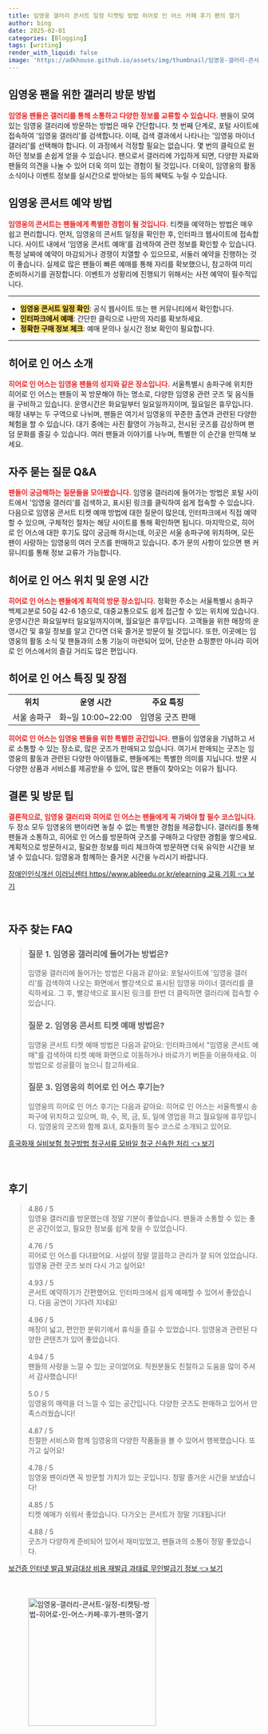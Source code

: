 ```yaml
---
title: 임영웅 갤러리 콘서트 일정 티켓팅 방법 히어로 인 어스 카페 후기 팬의 열기
author: bing
date: 2025-02-01
categories: [Blogging]
tags: [writing]
render_with_liquid: false
image: 'https://adkhouse.github.io/assets/img/thumbnail/임영웅-갤러리-콘서트-일정-티켓팅-방법-히어로-인-어스-카페-후기-팬의-열기.webp'
---
```



<h2 id='임영웅 팬을 위한 갤러리 방문 방법'>임영웅 팬을 위한 갤러리 방문 방법</h2>

<p><b><span style="color: #ee2323;">임영웅 팬들은 갤러리를 통해 소통하고 다양한 정보를 교류할 수 있습니다.</span></b> 팬들이 모여 있는 임영웅 갤러리에 방문하는 방법은 매우 간단합니다. 첫 번째 단계로, 포털 사이트에 접속하여 '임영웅 갤러리'를 검색합니다. 이때, 검색 결과에서 나타나는 '임영웅 마이너 갤러리'를 선택해야 합니다. 이 과정에서 걱정할 필요는 없습니다. 몇 번의 클릭으로 원하던 정보를 손쉽게 얻을 수 있습니다. 팬으로서 갤러리에 가입하게 되면, 다양한 자료와 팬들의 의견을 나눌 수 있어 더욱 의미 있는 경험이 될 것입니다. 더욱이, 임영웅의 활동 소식이나 이벤트 정보를 실시간으로 받아보는 등의 혜택도 누릴 수 있습니다.</p>

<h2 id='임영웅 콘서트 예약 방법'>임영웅 콘서트 예약 방법</h2>

<p><b><span style="color: #ee2323;">임영웅의 콘서트는 팬들에게 특별한 경험이 될 것입니다.</span></b> 티켓을 예약하는 방법은 매우 쉽고 편리합니다. 먼저, 임영웅의 콘서트 일정을 확인한 후, 인터파크 웹사이트에 접속합니다. 사이트 내에서 '임영웅 콘서트 예매'를 검색하여 관련 정보를 확인할 수 있습니다. 특정 날짜에 예약이 마감되거나 경쟁이 치열할 수 있으므로, 서둘러 예약을 진행하는 것이 좋습니다. 실제로 많은 팬들이 빠른 예매를 통해 자리를 확보했으니, 참고하여 미리 준비하시기를 권장합니다. 이벤트가 성황리에 진행되기 위해서는 사전 예약이 필수적입니다.</p>

<hr />

<ul>
    <li><b><span style="background-color: #ffe066;">임영웅 콘서트 일정 확인</span></b>: 공식 웹사이트 또는 팬 커뮤니티에서 확인합니다.</li>
    <li><b><span style="background-color: #ffe066;">인터파크에서 예매</span></b>: 간단한 클릭으로 나만의 자리를 확보하세요.</li>
    <li><b><span style="background-color: #ffe066;">정확한 구매 정보 체크</span></b>: 예매 문의나 실시간 정보 확인이 필요합니다.</li>
</ul>

<hr />

<h2 id='히어로 인 어스 소개'>히어로 인 어스 소개</h2>

<p><b><span style="color: #ee2323;">히어로 인 어스는 임영웅 팬들의 성지와 같은 장소입니다.</span></b> 서울특별시 송파구에 위치한 히어로 인 어스는 팬들이 꼭 방문해야 하는 명소로, 다양한 임영웅 관련 굿즈 및 음식들을 구비하고 있습니다. 운영시간은 화요일부터 일요일까지이며, 월요일은 휴무입니다. 매장 내부는 두 구역으로 나뉘며, 팬들은 여기서 임영웅의 꾸준한 출연과 관련된 다양한 체험을 할 수 있습니다. 대기 중에는 사진 촬영이 가능하고, 전시된 굿즈를 감상하며 팬덤 문화를 즐길 수 있습니다. 여러 팬들과 이야기를 나누며, 특별한 이 순간을 만끽해 보세요.</p>

<h2 id='자주 묻는 질문 Q&A'>자주 묻는 질문 Q&A</h2>

<p><b><span style="color: #ee2323;">팬들이 궁금해하는 질문들을 모아봤습니다.</span></b> 임영웅 갤러리에 들어가는 방법은 포털 사이트에서 '임영웅 갤러리'를 검색하고, 표시된 링크를 클릭하여 쉽게 접속할 수 있습니다. 다음으로 임영웅 콘서트 티켓 예매 방법에 대한 질문이 많은데, 인터파크에서 직접 예약할 수 있으며, 구체적인 절차는 해당 사이트를 통해 확인하면 됩니다. 마지막으로, 히어로 인 어스에 대한 후기도 많이 궁금해 하시는데, 이곳은 서울 송파구에 위치하며, 모든 팬이 사랑하는 임영웅의 여러 굿즈를 판매하고 있습니다. 추가 문의 사항이 있으면 팬 커뮤니티를 통해 정보 교류가 가능합니다.</p>

<h2 id='히어로 인 어스 위치 및 운영 시간'>히어로 인 어스 위치 및 운영 시간</h2>

<p><b><span style="color: #ee2323;">히어로 인 어스는 팬들에게 최적의 방문 장소입니다.</span></b> 정확한 주소는 서울특별시 송파구 백제고분로 50길 42-6 1층으로, 대중교통으로도 쉽게 접근할 수 있는 위치에 있습니다. 운영시간은 화요일부터 일요일까지이며, 월요일은 휴무입니다. 고객들을 위한 매장의 운영시간 및 휴일 정보를 알고 간다면 더욱 즐거운 방문이 될 것입니다. 또한, 이곳에는 임영웅의 활동 소식 및 팬들과의 소통 기능이 마련되어 있어, 단순한 쇼핑뿐만 아니라 히어로 인 어스에서의 즐길 거리도 많은 편입니다.</p>

<h2 id='히어로 인 어스 특징 및 장점'>히어로 인 어스 특징 및 장점</h2>

<table>
    <tr>
        <td style="text-align: center; height: 17px;"><b>위치</b></td>
        <td style="text-align: center; height: 17px;"><b>운영 시간</b></td>
        <td style="text-align: center; height: 17px;"><b>주요 특징</b></td>
    </tr>
    <tr>
        <td style="text-align: center; height: 17px;">서울 송파구</td>
        <td style="text-align: center; height: 17px;">화~일 10:00~22:00</td>
        <td style="text-align: center; height: 17px;">임영웅 굿즈 판매</td>
    </tr>
</table>

<p><b><span style="color: #ee2323;">히어로 인 어스는 임영웅 팬들을 위한 특별한 공간입니다.</span></b> 팬들이 임영웅을 기념하고 서로 소통할 수 있는 장소로, 많은 굿즈가 판매되고 있습니다. 여기서 판매되는 굿즈는 임영웅의 활동과 관련된 다양한 아이템들로, 팬들에게는 특별한 의미를 지닙니다. 방문 시 다양한 상품과 서비스를 제공받을 수 있어, 많은 팬들이 찾아오는 이유가 됩니다.</p>

<h2 id='결론 및 방문 팁'>결론 및 방문 팁</h2>

<p><b><span style="color: #ee2323;">결론적으로, 임영웅 갤러리와 히어로 인 어스는 팬들에게 꼭 가봐야 할 필수 코스입니다.</span></b> 두 장소 모두 임영웅의 팬이라면 놓칠 수 없는 특별한 경험을 제공합니다. 갤러리를 통해 팬들과 소통하고, 히어로 인 어스를 방문하여 굿즈를 구매하고 다양한 경험을 쌓으세요. 계획적으로 방문하시고, 필요한 정보를 미리 체크하여 방문하면 더욱 유익한 시간을 보낼 수 있습니다. 임영웅과 함께하는 즐거운 시간을 누리시기 바랍니다.</p>


<p><a class="click-button" title="장애인인식개선 이러닝센터 https//www.ableedu.or.kr/elearning 교육 기회" href="https://adkhouse.github.io/posts/%EC%9E%A5%EC%95%A0%EC%9D%B8%EC%9D%B8%EC%8B%9D%EA%B0%9C%EC%84%A0-%EC%9D%B4%EB%9F%AC%EB%8B%9D%EC%84%BC%ED%84%B0-httpswww.ableedu.or.krelearning-%EA%B5%90%EC%9C%A1-%EA%B8%B0%ED%9A%8C/" rel="dofollow">장애인인식개선 이러닝센터 https//www.ableedu.or.kr/elearning 교육 기회 👈 보기</a></p><br>
<h2 id='자주_찾는_FAQ'>자주 찾는 FAQ</h2>
<div itemscope="" itemtype="https://schema.org/FAQPage"> 
<blockquote> 
<div itemscope="" itemprop="mainEntity" itemtype="https://schema.org/Question"> 
<h3 itemprop="name">질문 1. 임영웅 갤러리에 들어가는 방법은?</h3> 
<div itemscope="" itemprop="acceptedAnswer" itemtype="https://schema.org/Answer"> 
<span itemprop="text"> 
<p>임영웅 갤러리에 들어가는 방법은 다음과 같아요: 포털사이트에 '임영웅 갤러리'를 검색하여 나오는 화면에서 빨강색으로 표시된 임영웅 마이너 갤러리를 클릭하세요. 그 후, 빨강색으로 표시된 링크를 한번 더 클릭하면 갤러리에 접속할 수 있습니다.</p> 
</span> 
</div> 
</div> 

<div itemscope="" itemprop="mainEntity" itemtype="https://schema.org/Question"> 
<h3 itemprop="name">질문 2. 임영웅 콘서트 티켓 예매 방법은?</h3> 
<div itemscope="" itemprop="acceptedAnswer" itemtype="https://schema.org/Answer"> 
<span itemprop="text"> 
<p>임영웅 콘서트 티켓 예매 방법은 다음과 같아요: 인터파크에서 "임영웅 콘서트 예매"를 검색하여 티켓 예매 화면으로 이동하거나 바로가기 버튼을 이용하세요. 이 방법으로 성공률이 높으니 참고하세요.</p> 
</span> 
</div> 
</div> 

<div itemscope="" itemprop="mainEntity" itemtype="https://schema.org/Question"> 
<h3 itemprop="name">질문 3. 임영웅의 히어로 인 어스 후기는?</h3> 
<div itemscope="" itemprop="acceptedAnswer" itemtype="https://schema.org/Answer"> 
<span itemprop="text"> 
<p>임영웅의 히어로 인 어스 후기는 다음과 같아요: 히어로 인 어스는 서울특별시 송파구에 위치하고 있으며, 화, 수, 목, 금, 토, 일에 영업을 하고 월요일에 휴무입니다. 임영웅의 굿즈와 함께 효녀, 효자들의 필수 코스로 소개되고 있어요.</p> 
</span> 
</div> 
</div> 
</blockquote> 
</div>
<p><a class="click-button" title="흥국화재 실비보험 청구방법 청구서류 모바일 청구 신속한 처리" href="https://adkhouse.github.io/posts/%ED%9D%A5%EA%B5%AD%ED%99%94%EC%9E%AC-%EC%8B%A4%EB%B9%84%EB%B3%B4%ED%97%98-%EC%B2%AD%EA%B5%AC%EB%B0%A9%EB%B2%95-%EC%B2%AD%EA%B5%AC%EC%84%9C%EB%A5%98-%EB%AA%A8%EB%B0%94%EC%9D%BC-%EC%B2%AD%EA%B5%AC-%EC%8B%A0%EC%86%8D%ED%95%9C-%EC%B2%98%EB%A6%AC/" rel="dofollow">흥국화재 실비보험 청구방법 청구서류 모바일 청구 신속한 처리 👈 보기</a></p><br>
<h2 id='후기'>후기</h2>
<div itemscope itemtype="https://schema.org/Product">
  <blockquote>
  <div itemprop="review" itemscope itemtype="https://schema.org/Review">
      <div itemprop="reviewRating" itemscope itemtype="https://schema.org/Rating"> <span itemprop="ratingValue">4.86</span> / <span itemprop="bestRating">5</span> </div>
      <span itemprop="reviewBody">임영웅 갤러리를 방문했는데 정말 기분이 좋았습니다. 팬들과 소통할 수 있는 좋은 공간이었고, 필요한 정보를 쉽게 찾을 수 있었습니다.</span>
  </div>
  <br>
  <div itemprop="review" itemscope itemtype="https://schema.org/Review">
      <div itemprop="reviewRating" itemscope itemtype="https://schema.org/Rating"> <span itemprop="ratingValue">4.76</span> / <span itemprop="bestRating">5</span> </div>
      <span itemprop="reviewBody">히어로 인 어스를 다녀왔어요. 시설이 정말 깔끔하고 관리가 잘 되어 있었습니다. 임영웅 관련 굿즈 보러 다시 가고 싶어요!</span>
  </div>
  <br>
  <div itemprop="review" itemscope itemtype="https://schema.org/Review">
      <div itemprop="reviewRating" itemscope itemtype="https://schema.org/Rating"> <span itemprop="ratingValue">4.93</span> / <span itemprop="bestRating">5</span> </div>
      <span itemprop="reviewBody">콘서트 예약하기가 간편했어요. 인터파크에서 쉽게 예매할 수 있어서 좋았습니다. 다음 공연이 기다려 지네요!</span>
  </div>
  <br>
  <div itemprop="review" itemscope itemtype="https://schema.org/Review">
      <div itemprop="reviewRating" itemscope itemtype="https://schema.org/Rating"> <span itemprop="ratingValue">4.96</span> / <span itemprop="bestRating">5</span> </div>
      <span itemprop="reviewBody">매장이 넓고, 편안한 분위기에서 휴식을 즐길 수 있었습니다. 임영웅과 관련된 다양한 콘텐츠가 있어 좋았습니다.</span>
  </div>
  <br>
  <div itemprop="review" itemscope itemtype="https://schema.org/Review">
      <div itemprop="reviewRating" itemscope itemtype="https://schema.org/Rating"> <span itemprop="ratingValue">4.94</span> / <span itemprop="bestRating">5</span> </div>
      <span itemprop="reviewBody">팬들의 사랑을 느낄 수 있는 곳이었어요. 직원분들도 친절하고 도움을 많이 주셔서 감사했습니다!</span>
  </div>
  <br>
  <div itemprop="review" itemscope itemtype="https://schema.org/Review">
      <div itemprop="reviewRating" itemscope itemtype="https://schema.org/Rating"> <span itemprop="ratingValue">5.0</span> / <span itemprop="bestRating">5</span> </div>
      <span itemprop="reviewBody">임영웅의 매력을 더 느낄 수 있는 공간입니다. 다양한 굿즈도 판매하고 있어서 만족스러웠습니다!</span>
  </div>
  <br>
  <div itemprop="review" itemscope itemtype="https://schema.org/Review">
      <div itemprop="reviewRating" itemscope itemtype="https://schema.org/Rating"> <span itemprop="ratingValue">4.87</span> / <span itemprop="bestRating">5</span> </div>
      <span itemprop="reviewBody">친절한 서비스와 함께 임영웅의 다양한 작품들을 볼 수 있어서 행복했습니다. 또 가고 싶어요!</span>
  </div>
  <br>
  <div itemprop="review" itemscope itemtype="https://schema.org/Review">
      <div itemprop="reviewRating" itemscope itemtype="https://schema.org/Rating"> <span itemprop="ratingValue">4.78</span> / <span itemprop="bestRating">5</span> </div>
      <span itemprop="reviewBody">임영웅 팬이라면 꼭 방문할 가치가 있는 곳입니다. 정말 즐거운 시간을 보냈습니다!</span>
  </div>
  <br>
  <div itemprop="review" itemscope itemtype="https://schema.org/Review">
      <div itemprop="reviewRating" itemscope itemtype="https://schema.org/Rating"> <span itemprop="ratingValue">4.85</span> / <span itemprop="bestRating">5</span> </div>
      <span itemprop="reviewBody">티켓 예매가 쉬워서 좋았습니다. 다가오는 콘서트가 정말 기대됩니다!</span>
  </div>
  <br>
  <div itemprop="review" itemscope itemtype="https://schema.org/Review">
      <div itemprop="reviewRating" itemscope itemtype="https://schema.org/Rating"> <span itemprop="ratingValue">4.88</span> / <span itemprop="bestRating">5</span> </div>
      <span itemprop="reviewBody">굿즈가 다양하게 준비되어 있어서 재미있었고, 팬들과의 소통이 정말 좋았습니다.</span>
  </div>
  </blockquote>
</div>
<p><a class="click-button" title="보건증 인터넷 발급 발급대상 비용 재발급 과태료 무인발급기 정보" href="https://adkhouse.github.io/posts/%EB%B3%B4%EA%B1%B4%EC%A6%9D-%EC%9D%B8%ED%84%B0%EB%84%B7-%EB%B0%9C%EA%B8%89-%EB%B0%9C%EA%B8%89%EB%8C%80%EC%83%81-%EB%B9%84%EC%9A%A9-%EC%9E%AC%EB%B0%9C%EA%B8%89-%EA%B3%BC%ED%83%9C%EB%A3%8C-%EB%AC%B4%EC%9D%B8%EB%B0%9C%EA%B8%89%EA%B8%B0-%EC%A0%95%EB%B3%B4/" rel="dofollow">보건증 인터넷 발급 발급대상 비용 재발급 과태료 무인발급기 정보 👈 보기</a></p><br>
<figure class="image"><img src="https://adkhouse.github.io/assets/img/thumbnail/임영웅-갤러리-콘서트-일정-티켓팅-방법-히어로-인-어스-카페-후기-팬의-열기.webp" alt="임영웅-갤러리-콘서트-일정-티켓팅-방법-히어로-인-어스-카페-후기-팬의-열기" width="256" height="256"></figure>